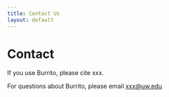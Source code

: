 ```yaml
---
title: Contact Us
layout: default
---
```

# Contact

If you use Burrito, please cite xxx.

For questions about Burrito, please email xxx@uw.edu

